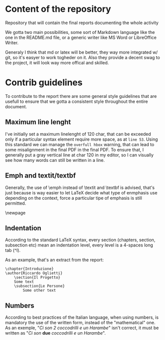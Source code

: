 # Content of the repository
Repository that will contain the final reports documenting the whole activity

We gotta two main possibilities, some sort of Markdown language like the one in the README.md file, or a generic writer
like MS Word or LibreOffice Writer.

Generaly I think that md or latex will be better, they way more integrated w/ git, so it's easyer to work togheder on it.
Also they provide a decent swag to the project, it will look way more offical and skilled.

# Contrib guidelines
To contribute to the report there are some general style guidelines that are usefull to ensure that we gotta a
consistent style throughout the entire document.

## Maximum line lenght
I've initially set a maximum linelenght of 120 char, that can be exceeded only if a particular syntax element require
more space, as at `line 53`.
Using this standard we can manage the `overfull hbox` warning, that can lead to some misalignment in the final PDF in the
final PDF.
To ensure that, I generally put a gray vertical line at char 120 in my editor, so I can visually see how many words can
still be written in a line.

## Emph and textit/textbf
Generally, the use of \emph instead of \textit and \textbf is advised, that's just because is way easier to let LaTeX
decide what type of enmphasis use depending on the context, force a particular tipe of emphasis is still permitted.

\newpage
## Indentation

According to the standard LaTeX syntax, every section (chapters, section, subsection etc) mean an indentation level,
every level is a 4-spaces long tab (^I).

As an example, that's an extract from the report:

	\chapter{Introduzione}
	\author{Riccardo Oglietti}
		\section{Il Progetto}
		Some text
		\subsection{Le Persone}
			Some other text

## Numbers

According to best practices of the Italian language, when using numbers, is mandatory the use of the written form,
instead of the "mathematical" one. As an exemple, "_Ci son 2 coccodrilli e un Harambe_" isn't correct, it must be
written as "_Ci son_ **due** _coccodrilli e un Harambe_".
